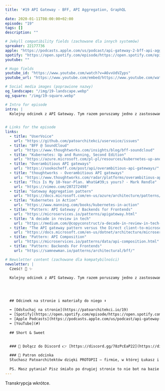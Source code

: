 ```yaml
---
title: '#19 API Gateway - BFF, API Aggregation, GraphQL
'
date: 2020-01-11T08:00:00+02:00
episode: "19"
tags: []
description: ""

# Jekyll compatibility fields (zachowane dla innych systemów)  
spreaker: 22177736
apple: "https://podcasts.apple.com/us/podcast/api-gateway-2-bff-api-aggregation-graphql/id1477067604?i=1000462219096"
spotify: "https://open.spotify.com/episode/https://open.spotify.com/episode/5F4FtPfSsPI0D0lmnIWlTx"
youtube: ""

# Hugo fields  
youtube_id: "https://www.youtube.com/watch?v=A6vvUdVZyps"
youtube_url: "https://www.youtube.com/embed/https://www.youtube.com/watch?v=A6vvUdVZyps?enablejsapi=1"

# Social media images (poprawione nazwy)
og_landscape: "/img/19-landscape.webp"
og_square: "/img/19-square.webp"

# Intro for episode
intro: |
  Kolejny odcinek z API Gateway. Tym razem poruszamy jedno z zastosowań, jakim jest BFF, API Aggregation oraz jak wypada przy tym GraphQL.
  

# Links for the episode
links:
  - title: "UserVoice"
    url: "https://github.com/patoarchitekci/uservoice/issues"
  - title: "BFF @ SoundCloud"
    url: "https://www.thoughtworks.com/insights/blog/bff-soundcloud"
  - title: "Kubernetes: Up and Running, Second Edition"
    url: "https://azure.microsoft.com/pl-pl/resources/kubernetes-up-and-running/"
  - title: "Overambitious API gateways"
    url: "https://sookocheff.com/post/api/overambitious-api-gateways/"
  - title: "thoughtworks - Overambitious API gateways"
    url: "https://www.thoughtworks.com/radar/platforms/overambitious-api-gateways"
  - title: "This Is My 10-Year-Plan. What&#39;s yours? - Mark Rendle"
    url: "https://vimeo.com/207272498"
  - title: "Gateway Aggregation pattern"
    url: "https://docs.microsoft.com/en-us/azure/architecture/patterns/gateway-aggregation"
  - title: "Kubernetes in Action"
    url: "https://www.manning.com/books/kubernetes-in-action"
  - title: "Pattern: API Gateway / Backends for Frontends"
    url: "https://microservices.io/patterns/apigateway.html"
  - title: "A decade in review in tech"
    url: "https://medium.com/@copyconstruct/a-decade-in-review-in-tech-1cde76c9b43c"
  - title: "The API gateway pattern versus the Direct client-to-microservice communication"
    url: "https://docs.microsoft.com/en-us/dotnet/architecture/microservices/architect-microservice-container-applications/direct-client-to-microservice-communication-versus-the-api-gateway-pattern"
  - title: "Pattern: API Composition"
    url: "https://microservices.io/patterns/data/api-composition.html"
  - title: "Pattern: Backends For Frontends"
    url: "https://samnewman.io/patterns/architectural/bff/"

# Newsletter content (zachowane dla kompatybilności)
newsletter: |
  Cześć! 👋 ✨
  
  Kolejny odcinek z API Gateway. Tym razem poruszamy jedno z zastosowań, jakim jest BFF, API Aggregation oraz jak wypada przy tym GraphQL.
  
  
  
  
  ## Odcinek na stronie i materiały do niego ⬇️
  
  ➡️ [Odsłuchaj na stronie](https://patoarchitekci.io/19)
  ➡️ [Spotify](https://open.spotify.com/episode/https://open.spotify.com/episode/5F4FtPfSsPI0D0lmnIWlTx)
  ➡️ [Apple Podcasts](https://podcasts.apple.com/us/podcast/api-gateway-2-bff-api-aggregation-graphql/id1477067604?i=1000462219096)
  ➡️ [YouTube](#)
  
  ## Short & Sweet
  

  ### 🤝 Dołącz do Discord 👉 [https://discord.gg/78zPcEaP22](https://discord.gg/78zPcEaP22)
  
  ### 🏢 Patron odcinka
  Słuchasz Patoarchitektów dzięki PROTOPII – firmie, w której Łukasz i Szymon działają na co dzień, wspierając zespoły IT na każdym etapie: od projektowania, przez wdrożenia i migracje, aż po optymalizację i zabezpieczenia. Oferujemy też mentoring i szkolenia dostosowane do potrzeb każdej firmy, niezależnie od wielkości. Sprawdź nas: [protopia.tech](https://protopia.tech/)
  
  PS. Masz pytania? Pisz śmiało po drugiej stronie to nie bot na bazie GPT czy Claude 😎
---
```


Transkrypcja wkrótce.